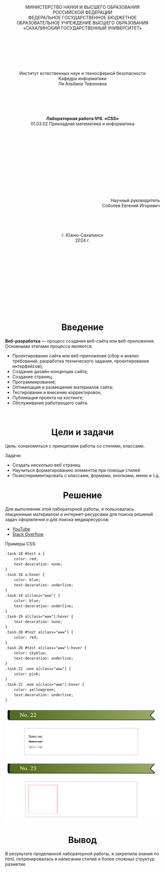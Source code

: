 <p align = "center">МИНИСТЕРСТВО НАУКИ И ВЫСШЕГО ОБРАЗОВАНИЯ<br>
РОССИЙСКОЙ ФЕДЕРАЦИИ<br>
ФЕДЕРАЛЬНОЕ ГОСУДАРСТВЕННОЕ БЮДЖЕТНОЕ<br>
ОБРАЗОВАТЕЛЬНОЕ УЧРЕЖДЕНИЕ ВЫСШЕГО ОБРАЗОВАНИЯ<br>
«САХАЛИНСКИЙ ГОСУДАРСТВЕННЫЙ УНИВЕРСИТЕТ»</p>
<br><br><br><br><br><br>
<p align = "center">Институт естественных наук и техносферной безопасности<br>Кафедра информатики<br>Ли Альбина Тевоновна</p>
<br><br><br>
<p align = "center"><br><strong>Лабораторная работа №6. «CSS»</strong><br>01.03.02 Прикладная математика и информатика</p>
<br><br><br><br><br><br><br><br><br><br><br><br>
<p align = "right">Научный руководитель<br>
Соболев Евгений Игоревич</p>
<br><br><br>
<p align = "center">г. Южно-Сахалинск<br>2024 г.</p>
<br><br><br><br><br><br><br><br><br><br><br><br>

<h1 align = "center">Введение</h1>

<p><b>Веб-разработка</b> — процесс создания веб-сайта или веб-приложения. Основными этапами процесса являются: </p>

<ul>
<li>Проектирование сайта или веб-приложения (сбор и анализ требований, разработка технического задания, проектирование интерфейсов);</li>
<li>Создание дизайн-концепции сайта;</li>
<li>Создание страниц;</li>
<li>Программирование;</li>
<li>Оптимизация и размещение материалов сайта;</li>
<li>Тестирование и внесение корректировок;</li>
<li>Публикация проекта на хостинге;</li>
<li>Обслуживание работающего сайта.</li>
</ul>

<br>

<h1 align = "center">Цели и задачи</h1>


<p>Цель: ознакомиться с принципами работы со стилями, классами.</p>

<p>Задачи:</p>

<ul>
<li>Создать несколько веб страниц</li>
<li>Научиться форматированию элементов при помощи стилей</li>
<li>Поэкспериментировать с классами, формами, кнопками, меню и т.д.</li>
</ul>

<p></p>

<h1 align = "center">Решение</h1>

<p>Для выполнения этой лабораторной работы, я пользовалась лекционным материалом и интернет-ресурсами для поиска решений задач оформления и для поиска медиаресурсов:</p>

<ul>
<li><a href="https://youtube.com/">YouTube</a></li>
<li><a href="https://stackoverflow.com/">Stack Overflow</a></li>
</ul>

<p>Примеры CSS:</p>
<code>.task-18 #test a {
    color: red;
    text-decoration: none;
}
.task-18 a:hover {
    color: blue;
    text-decoration: underline;
}
.task-19 a[class="www"] {
    color: blue;
    text-decoration: underline;
}
.task-19 a[class="www"]:hover {
    text-decoration: none;
}
.task-20 #test a[class="www"] {
    color: red;
}
.task-20 #test a[class="www"]:hover {
    color: skyblue;
    text-decoration: underline;
}
.task-21 .eee a[class="www"] {
    color: pink;
}
.task-21 .eee a[class="www"]:hover {
    color: yellowgreen;
    text-decoration: underline;
}</code>
</br></br>
<img src="/Images/page.PNG"></img>
</br>
<h1 align = "center">Вывод</h1>
<p>В результате проделанной лабораторной работы, я закрепила знания по html, потренировалась в написании стилей и более сложных структур разметки.</p>
